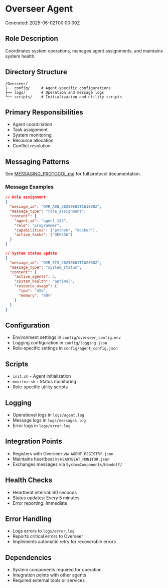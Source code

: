 # Overseer Agent
Generated: 2025-06-02T00:00:00Z

## Role Description
Coordinates system operations, manages agent assignments, and maintains system health.

## Directory Structure
```
/Overseer/
├── config/     # Agent-specific configurations
├── logs/       # Operation and message logs
└── scripts/    # Initialization and utility scripts
```

## Primary Responsibilities
- Agent coordination
- Task assignment
- System monitoring
- Resource allocation
- Conflict resolution

## Messaging Patterns
See [MESSAGING_PROTOCOL.md](../../SystemComponents/MESSAGING_PROTOCOL.md) for full protocol documentation.

### Message Examples
```json
// Role assignment
{
  "message_id": "OVR_ASN_20250601T161800Z",
  "message_type": "role_assignment",
  "content": {
    "agent_id": "agent_123",
    "role": "programmer",
    "capabilities": ["python", "docker"],
    "active_tasks": ["DEP456"]
  }
}

// System status update
{
  "message_id": "OVR_STS_20250601T162800Z",
  "message_type": "system_status",
  "content": {
    "active_agents": 5,
    "system_health": "optimal",
    "resource_usage": {
      "cpu": "45%",
      "memory": "60%"
    }
  }
}
```

## Configuration
- Environment settings in `config/overseer_config.env`
- Logging configuration in `config/logging.json`
- Role-specific settings in `config/agent_config.json`

## Scripts
- `init.sh` - Agent initialization
- `monitor.sh` - Status monitoring
- Role-specific utility scripts

## Logging
- Operational logs in `logs/agent.log`
- Message logs in `logs/messages.log`
- Error logs in `logs/error.log`

## Integration Points
- Registers with Overseer via `AGENT_REGISTRY.json`
- Maintains heartbeat in `HEARTBEAT_MONITOR.json`
- Exchanges messages via `SystemComponents/Handoff/`

## Health Checks
- Heartbeat interval: 60 seconds
- Status updates: Every 5 minutes
- Error reporting: Immediate

## Error Handling
- Logs errors to `logs/error.log`
- Reports critical errors to Overseer
- Implements automatic retry for recoverable errors

## Dependencies
- System components required for operation
- Integration points with other agents
- Required external tools or services
